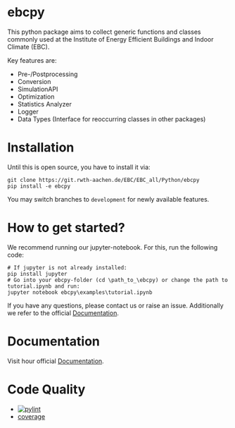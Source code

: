 # ebcpy

This python package aims to collect generic functions and classes commonly
used at the Institute of Energy Efficient Buildings and Indoor Climate (EBC).

Key features are:

* Pre-/Postprocessing
* Conversion
* SimulationAPI
* Optimization
* Statistics Analyzer
* Logger
* Data Types (Interface for reoccurring classes in other packages)

# Installation
Until this is open source, you have to install it via:
```
git clone https://git.rwth-aachen.de/EBC/EBC_all/Python/ebcpy
pip install -e ebcpy
```
You may switch branches to `development` for newly available features.

# How to get started?
We recommend running our jupyter-notebook. For this, run the following code:
```
# If jupyter is not already installed:
pip install jupyter
# Go into your ebcpy-folder (cd \path_to_\ebcpy) or change the path to tutorial.ipynb and run:
jupyter notebook ebcpy\examples\tutorial.ipynb
```
If you have any questions, please contact us or raise an issue.
Additionally we refer to the official [Documentation](#Documentation).

# Documentation
Visit hour official [Documentation](https://ebc.pages.rwth-aachen.de/EBC_all/Python/ebcpy/master/docs).


# Code Quality

* [![pylint](https://ebc.pages.rwth-aachen.de/EBC_all/Python/ebcpy/master/pylint/pylint.svg )](https://ebc.pages.rwth-aachen.de/EBC_all/Python/ebcpy/master/pylint/pylint.html)
* [coverage](https://ebc.pages.rwth-aachen.de/EBC_all/Python/ebcpy/master/coverage)
